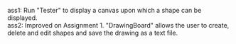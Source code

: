 ass1: Run "Tester" to display a canvas upon which a shape can be displayed.  
ass2: Improved on Assignment 1. "DrawingBoard" allows the user to create, delete and edit shapes and save the drawing as a text file.